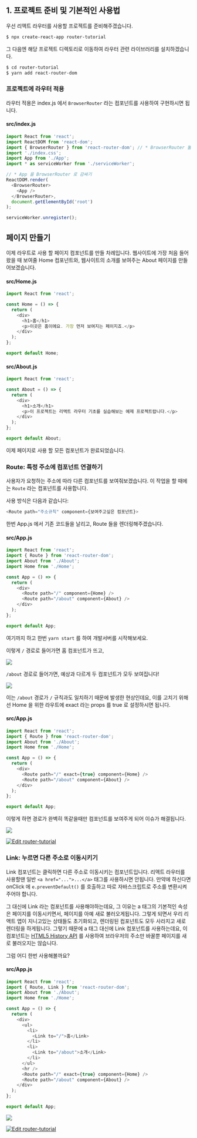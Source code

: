 ## 1. 프로젝트 준비 및 기본적인 사용법

우선 리액트 라우터를 사용할 프로젝트를 준비해주겠습니다.

```bash
$ npx create-react-app router-tutorial
```

그 다음엔 해당 프로젝트 디렉토리로 이동하여 라우터 관련 라이브러리를 설치하겠습니다.

```bash
$ cd router-tutorial
$ yarn add react-router-dom
```

### 프로젝트에 라우터 적용

라우터 적용은 index.js 에서  `BrowserRouter` 라는 컴포넌트를 사용하여 구현하시면 됩니다.

#### src/index.js
```javascript
import React from 'react';
import ReactDOM from 'react-dom';
import { BrowserRouter } from 'react-router-dom'; // * BrowserRouter 불러오기
import './index.css';
import App from './App';
import * as serviceWorker from './serviceWorker';

// * App 을 BrowserRouter 로 감싸기
ReactDOM.render(
  <BrowserRouter>
    <App />
  </BrowserRouter>,
  document.getElementById('root')
);

serviceWorker.unregister();
```

## 페이지 만들기

이제 라우트로 사용 할 페이지 컴포넌트를 만들 차례입니다. 웹사이트에 가장 처음 들어왔을 때 보여줄 Home 컴포넌트와, 웹사이트의 소개를 보여주는 About 페이지를 만들어보겠습니다.


#### src/Home.js
```javascript
import React from 'react';

const Home = () => {
  return (
    <div>
      <h1>홈</h1>
      <p>이곳은 홈이에요. 가장 먼저 보여지는 페이지죠.</p>
    </div>
  );
};

export default Home;
```

#### src/About.js
```javascript
import React from 'react';

const About = () => {
  return (
    <div>
      <h1>소개</h1>
      <p>이 프로젝트는 리액트 라우터 기초를 실습해보는 예제 프로젝트랍니다.</p>
    </div>
  );
};

export default About;
```

이제 페이지로 사용 할 모든 컴포넌트가 완료되었습니다.

### Route: 특정 주소에 컴포넌트 연결하기

사용자가 요청하는 주소에 따라 다른 컴포넌트를 보여줘보겠습니다. 이 작업을 할 때에는 `Route` 라는 컴포넌트를 사용합니다.

사용 방식은 다음과 같습니다:
```javascript
<Route path="주소규칙" component={보여주고싶은 컴포넌트}>
```

한번 App.js 에서 기존 코드들을 날리고, Route 들을 렌더링해주겠습니다.

#### src/App.js
```javascript
import React from 'react';
import { Route } from 'react-router-dom';
import About from './About';
import Home from './Home';

const App = () => {
  return (
    <div>
      <Route path="/" component={Home} />
      <Route path="/about" component={About} />
    </div>
  );
};

export default App;
```

여기까지 하고 한번 `yarn start` 를 하여 개발서버를 시작해보세요.

이렇게 `/` 경로로 들어가면 홈 컴포넌트가 뜨고,

![](https://i.imgur.com/ofLWuuX.png)

`/about` 경로로 들어가면, 예상과 다르게 두 컴포넌트가 모두 보여집니다!

![](https://i.imgur.com/Wu2kMh4.png)

이는 `/about` 경로가 `/` 규칙과도 일치하기 때문에 발생한 현상인데요, 이를 고치기 위해선 Home 을 위한 라우트에 exact 라는 props 를 true 로 설정하시면 됩니다.

#### src/App.js
```javascript
import React from 'react';
import { Route } from 'react-router-dom';
import About from './About';
import Home from './Home';

const App = () => {
  return (
    <div>
      <Route path="/" exact={true} component={Home} />
      <Route path="/about" component={About} />
    </div>
  );
};

export default App;
```

이렇게 하면 경로가 완벽히 똑같을때만 컴포넌트를 보여주게 되어 이슈가 해결됩니다.

![](https://i.imgur.com/l1wim3k.png)

[![Edit router-tutorial](https://codesandbox.io/static/img/play-codesandbox.svg)](https://codesandbox.io/s/2o7n6lywqy)

### Link: 누르면 다른 주소로 이동시키기

Link 컴포넌트는 클릭하면 다른 주소로 이동시키는 컴포넌트입니다. 리액트 라우터를 사용할땐 일반 `<a href="...">...</a>` 태그를 사용하시면 안됩니다. 만약에 하신다면 onClick 에 `e.preventDefault()` 를 호출하고 따로 자바스크립트로 주소를 변환시켜주어야 합니다.

그 대신에 Link 라는 컴포넌트를 사용해야하는데요, 그 이유는 a 태그의 기본적인 속성은 페이지를 이동시키면서, 페이지를 아예 새로 불러오게됩니다. 그렇게 되면서 우리 리액트 앱이 지니고있는 상태들도 초기화되고, 렌더링된 컴포넌트도 모두 사라지고 새로 렌더링을 하게됩니다. 그렇기 때문에 a 태그 대신에 Link 컴포넌트를 사용하는데요, 이 컴포넌트는 [HTML5 History API](https://developer.mozilla.org/ko/docs/Web/API/History) 를 사용하여 브라우저의 주소만 바꿀뿐 페이지를 새로 불러오지는 않습니다. 

그럼 어디 한번 사용해볼까요?

#### src/App.js
```javascript
import React from 'react';
import { Route, Link } from 'react-router-dom';
import About from './About';
import Home from './Home';

const App = () => {
  return (
    <div>
      <ul>
        <li>
          <Link to="/">홈</Link>
        </li>
        <li>
          <Link to="/about">소개</Link>
        </li>
      </ul>
      <hr />
      <Route path="/" exact={true} component={Home} />
      <Route path="/about" component={About} />
    </div>
  );
};

export default App;
```
![](https://i.imgur.com/a4OJekp.png)

[![Edit router-tutorial](https://codesandbox.io/static/img/play-codesandbox.svg)](https://codesandbox.io/s/1q6pxkz3rq)